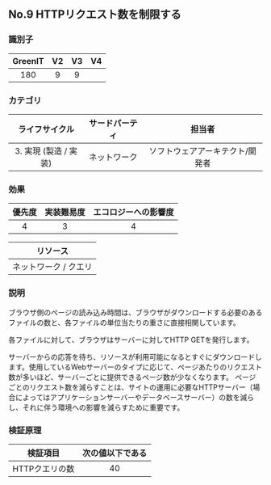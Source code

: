 ## No.9 HTTPリクエスト数を制限する

### 識別子

| GreenIT |  V2  |  V3  |  V4  |
|:-------:|:----:|:----:|:----:|
|   180   | 9  | 9  |      |

### カテゴリ

| ライフサイクル |  サードパーティ  |  担当者  |
|:---------:|:----:|:----:|
| 3. 実現 (製造 / 実装) | ネットワーク | ソフトウェアアーキテクト/開発者 |

### 効果

| 優先度 |      実装難易度       |  エコロジーへの影響度    |
|:-------------------:|:-------------------------:|:---------------------:|
| 4 | 3 | 4 |

|リソース                                      |
|:----------------------------------------------------------:|
| ネットワーク / クエリ    |

### 説明

ブラウザ側のページの読み込み時間は、ブラウザがダウンロードする必要のあるファイルの数と、各ファイルの単位当たりの重さに直接相関しています。

各ファイルに対して、ブラウザはサーバーに対してHTTP GETを発行します。

サーバーからの応答を待ち、リソースが利用可能になるとすぐにダウンロードします。使用しているWebサーバーのタイプに応じて、ページあたりのリクエスト数が多いほど、サーバーごとに提供できるページ数が少なくなります。
ページごとのリクエスト数を減らすことは、サイトの運用に必要なHTTPサーバー（場合によってはアプリケーションサーバーやデータベースサーバー）の数を減らし、それに伴う環境への影響を減らすために重要です。

### 検証原理

| 検証項目     | 次の値以下である   |  
|-------------------|:-------------------------:|
| HTTPクエリの数  | 40  |
